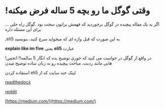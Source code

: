   # !وقتی گوگل ما رو بچه 5 ساله فرض میکنه 

... اگر به یک مقاله پیچیده در گوگل برخوردید که فهمش براتون سخت بود .گوگل راه حلی برای این مسئله داره

 ,eli5 به این صورت که قبل واژه ای که میخواید سرچ کنید، بنویسید

**explain like im five** یعنی **eli5** عبارت

!در واقع از گوگل در خواست می کنید که جوری توضیح بده که انگار 5 سالمه!! انجمن هایی مانند ردیت، مباحث پیچیده رو به زبان ساده توضیح میدن

استفاده کردن eli5 لینک جند سایت که از

[readthedocs](https://eli5.readthedocs.io/)

[reddit](https://www.reddit.com/r/explainlikeimfive)
                                                                                                    
[https://medium.com/](https://medium.com/)                                    
                                     
                                     